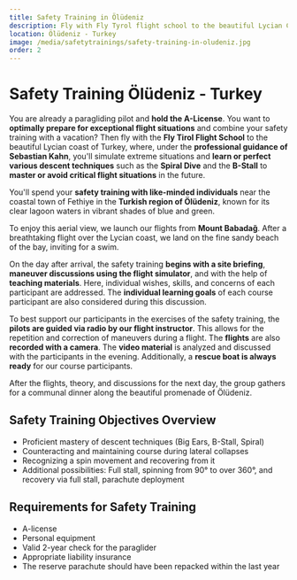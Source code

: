 ```yaml
---
title: Safety Training in Ölüdeniz
description: Fly with Fly Tyrol flight school to the beautiful Lycian Coast of Turkey for professional guidance from Sebastian Kahn in simulating extreme situations and perfecting various descent techniques such as the spiral dive and B-stall. This training is designed to prepare paraglider pilots with an A-license for exceptional flight situations, allowing them to master or avoid critical scenarios in the future.
location: Ölüdeniz - Turkey
image: /media/safetytrainings/safety-training-in-oludeniz.jpg
order: 2
---
```


# Safety Training Ölüdeniz - Turkey

You are already a paragliding pilot and **hold the A-License**. You want to **optimally prepare for exceptional flight situations** and combine your safety training with a vacation? Then fly with the **Fly Tirol Flight School** to the beautiful Lycian coast of Turkey, where, under the **professional guidance of Sebastian Kahn**, you'll simulate extreme situations and **learn or perfect various descent techniques** such as the **Spiral Dive** and the **B-Stall** to **master or avoid critical flight situations** in the future.

You'll spend your **safety training with like-minded individuals** near the coastal town of Fethiye in the **Turkish region of Ölüdeniz**, known for its clear lagoon waters in vibrant shades of blue and green.

To enjoy this aerial view, we launch our flights from **Mount Babadağ**. After a breathtaking flight over the Lycian coast, we land on the fine sandy beach of the bay, inviting for a swim.

On the day after arrival, the safety training **begins with a site briefing**, **maneuver discussions using the flight simulator**, and with the help of **teaching materials**. Here, individual wishes, skills, and concerns of each participant are addressed. The **individual learning goals** of each course participant are also considered during this discussion.

To best support our participants in the exercises of the safety training, the **pilots are guided via radio by our flight instructor**. This allows for the repetition and correction of maneuvers during a flight. The **flights** are also **recorded with a camera**. The **video material** is analyzed and discussed with the participants in the evening. Additionally, a **rescue boat is always ready** for our course participants.

After the flights, theory, and discussions for the next day, the group gathers for a communal dinner along the beautiful promenade of Ölüdeniz.

<ContentImageGallery path="/media/safetytrainings/safety-training-oludeniz/"/>

## Safety Training Objectives Overview

* Proficient mastery of descent techniques (Big Ears, B-Stall, Spiral)
* Counteracting and maintaining course during lateral collapses
* Recognizing a spin movement and recovering from it
* Additional possibilities: Full stall, spinning from 90° to over 360°, and recovery via full stall, parachute deployment

## Requirements for Safety Training

* A-license
* Personal equipment
* Valid 2-year check for the paraglider
* Appropriate liability insurance
* The reserve parachute should have been repacked within the last year

